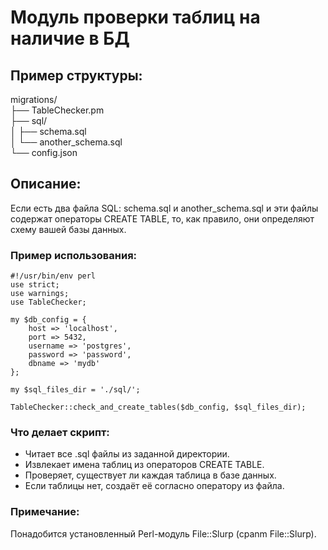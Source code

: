 # Модуль проверки таблиц на наличие в БД

## Пример структуры:
migrations/  
├── TableChecker.pm  
├── sql/  
│   ├── schema.sql  
│   └── another_schema.sql  
└── config.json  

## Описание:
Если есть два файла SQL: schema.sql и another_schema.sql и
эти файлы содержат операторы CREATE TABLE, то, как правило, они определяют схему вашей базы данных.

### Пример использования:

```
#!/usr/bin/env perl
use strict;
use warnings;
use TableChecker;

my $db_config = {
    host => 'localhost',
    port => 5432,
    username => 'postgres',
    password => 'password',
    dbname => 'mydb'
};

my $sql_files_dir = './sql/';

TableChecker::check_and_create_tables($db_config, $sql_files_dir);
```

### Что делает скрипт:
- Читает все .sql файлы из заданной директории.
- Извлекает имена таблиц из операторов CREATE TABLE.
- Проверяет, существует ли каждая таблица в базе данных.
- Если таблицы нет, создаёт её согласно оператору из файла.

### Примечание:
Понадобится установленный Perl-модуль File::Slurp (cpanm File::Slurp).
